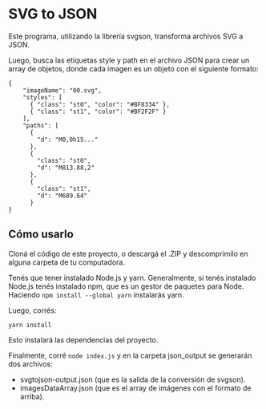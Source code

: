 # SVG to JSON

Este programa, utilizando la librería svgson, transforma archivos SVG a JSON.

Luego, busca las etiquetas style y path en el archivo JSON para crear un array de objetos, donde cada imagen es un objeto con el siguiente formato:

```
{
    "imageName": "00.svg",
    "styles": [
      { "class": "st0", "color": "#BF8334" },
      { "class": "st1", "color": "#BF2F2F" }
    ],
    "paths": [
      {
        "d": "M0,0h15..."
      },
      {
        "class": "st0",
        "d": "M813.88,2"
      },
      {
        "class": "st1",
        "d": "M689.64"
      }
}
```

## Cómo usarlo

Cloná el código de este proyecto, o descargá el .ZIP y descomprimilo en alguna carpeta de tu computadora.

Tenés que tener instalado Node.js y yarn. Generalmente, si tenés instalado Node.js tenés instalado npm, que es un gestor de paquetes para Node. Haciendo ```npm install --global yarn``` instalarás yarn.

Luego, corrés:

```
yarn install
```

Esto instalará las dependencias del proyecto.

Finalmente, corré ```node index.js``` y en la carpeta json_output se generarán dos archivos: 
- svgtojson-output.json (que es la salida de la conversión de svgson).
- imagesDataArray.json (que es el array de imágenes con el formato de arriba).
